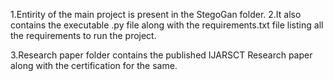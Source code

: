 1.Entirity of the main project is present in the StegoGan folder.
2.It also contains the executable .py file along with the requirements.txt file listing all the requirements to run the project.

3.Research paper folder contains the published IJARSCT Research paper along with the certification for the same.
